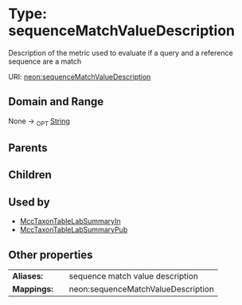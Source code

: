 
# Type: sequenceMatchValueDescription


Description of the metric used to evaluate if a query and a reference sequence are a match

URI: [neon:sequenceMatchValueDescription](https://data.neonscience.org/sequenceMatchValueDescription)


## Domain and Range

None ->  <sub>OPT</sub> [String](types/String.md)

## Parents


## Children


## Used by

 * [MccTaxonTableLabSummaryIn](MccTaxonTableLabSummaryIn.md)
 * [MccTaxonTableLabSummaryPub](MccTaxonTableLabSummaryPub.md)

## Other properties

|  |  |  |
| --- | --- | --- |
| **Aliases:** | | sequence match value description |
| **Mappings:** | | neon:sequenceMatchValueDescription |

